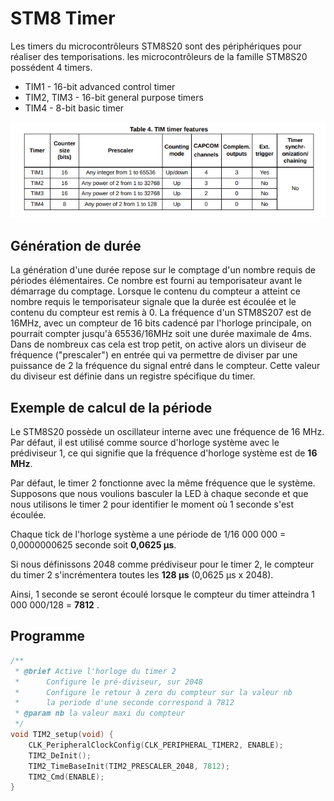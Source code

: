 ﻿# STM8 Timer

Les timers du microcontrôleurs STM8S20 sont des périphériques  pour réaliser des temporisations.
les microcontrôleurs de la famille STM8S20 possédent 4 timers.

 - TIM1 - 16-bit advanced control timer
 - TIM2, TIM3 - 16-bit general purpose timers
 - TIM4 - 8-bit basic timer

![Les timer](/timer/TIM_timer.png)

##  Génération de durée

La génération d'une durée repose sur le comptage d'un nombre requis de périodes élémentaires. 
Ce nombre est fourni au temporisateur avant le démarrage du comptage. Lorsque le contenu du compteur a atteint ce nombre requis le temporisateur signale que la durée est écoulée et le contenu du compteur est remis à 0.
La fréquence d'un STM8S207 est de 16MHz, avec un compteur de 16 bits cadencé par l'horloge principale, on pourrait compter jusqu'à 65536/16MHz soit une durée maximale de 4ms. Dans de nombreux cas cela est trop petit, on active alors un diviseur de fréquence ("prescaler") en entrée qui va permettre de diviser par une puissance de 2 la fréquence du signal entré dans le compteur.  Cette valeur du diviseur est définie dans un registre spécifique  du timer.

## Exemple de calcul de la période

Le STM8S20 possède un oscillateur interne avec une fréquence de 16 MHz. Par défaut, il est utilisé comme source d'horloge système avec le prédiviseur 1, ce qui signifie que la fréquence d'horloge système est de **16 MHz**. 

Par défaut, le timer 2 fonctionne avec la même fréquence que le système.
Supposons que nous voulions basculer la LED à chaque seconde et que nous utilisons le timer 2 pour identifier le moment où 1 seconde s'est écoulée.

Chaque tick de l'horloge système a une période de 1/16 000 000 = 0,0000000625 seconde soit **0,0625 µs**.

Si nous définissons 2048 comme prédiviseur pour le timer 2, le compteur du timer 2 s'incrémentera toutes les **128 µs** (0,0625 µs x 2048).

Ainsi, 1 seconde se seront écoulé lorsque le compteur du timer atteindra  1 000 000/128 = **7812** .



## Programme
```c
/**
 * @brief Active l'horloge du timer 2
 *      Configure le pré-diviseur, sur 2048
 *      Configure le retour à zero du compteur sur la valeur nb
 *      la periode d'une seconde correspond à 7812
 * @param nb la valeur maxi du compteur
 */
void TIM2_setup(void) {
    CLK_PeripheralClockConfig(CLK_PERIPHERAL_TIMER2, ENABLE);
    TIM2_DeInit();
    TIM2_TimeBaseInit(TIM2_PRESCALER_2048, 7812); 
    TIM2_Cmd(ENABLE);
}
```


